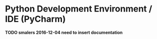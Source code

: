 # Python Development Environment / IDE (PyCharm)

**TODO smalers 2016-12-04 need to insert documentation**
